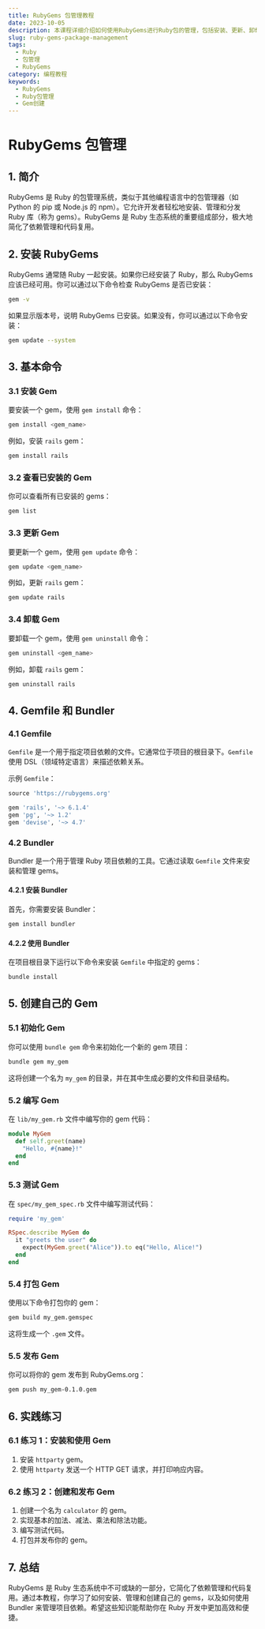 ```yaml
---
title: RubyGems 包管理教程
date: 2023-10-05
description: 本课程详细介绍如何使用RubyGems进行Ruby包的管理，包括安装、更新、卸载以及创建自己的Gem。
slug: ruby-gems-package-management
tags:
  - Ruby
  - 包管理
  - RubyGems
category: 编程教程
keywords:
  - RubyGems
  - Ruby包管理
  - Gem创建
---
```


# RubyGems 包管理

## 1. 简介

RubyGems 是 Ruby 的包管理系统，类似于其他编程语言中的包管理器（如 Python 的 pip 或 Node.js 的 npm）。它允许开发者轻松地安装、管理和分发 Ruby 库（称为 gems）。RubyGems 是 Ruby 生态系统的重要组成部分，极大地简化了依赖管理和代码复用。

## 2. 安装 RubyGems

RubyGems 通常随 Ruby 一起安装。如果你已经安装了 Ruby，那么 RubyGems 应该已经可用。你可以通过以下命令检查 RubyGems 是否已安装：

```bash
gem -v
```

如果显示版本号，说明 RubyGems 已安装。如果没有，你可以通过以下命令安装：

```bash
gem update --system
```

## 3. 基本命令

### 3.1 安装 Gem

要安装一个 gem，使用 `gem install` 命令：

```bash
gem install <gem_name>
```

例如，安装 `rails` gem：

```bash
gem install rails
```

### 3.2 查看已安装的 Gem

你可以查看所有已安装的 gems：

```bash
gem list
```

### 3.3 更新 Gem

要更新一个 gem，使用 `gem update` 命令：

```bash
gem update <gem_name>
```

例如，更新 `rails` gem：

```bash
gem update rails
```

### 3.4 卸载 Gem

要卸载一个 gem，使用 `gem uninstall` 命令：

```bash
gem uninstall <gem_name>
```

例如，卸载 `rails` gem：

```bash
gem uninstall rails
```

## 4. Gemfile 和 Bundler

### 4.1 Gemfile

`Gemfile` 是一个用于指定项目依赖的文件。它通常位于项目的根目录下。`Gemfile` 使用 DSL（领域特定语言）来描述依赖关系。

示例 `Gemfile`：

```ruby
source 'https://rubygems.org'

gem 'rails', '~> 6.1.4'
gem 'pg', '~> 1.2'
gem 'devise', '~> 4.7'
```

### 4.2 Bundler

Bundler 是一个用于管理 Ruby 项目依赖的工具。它通过读取 `Gemfile` 文件来安装和管理 gems。

#### 4.2.1 安装 Bundler

首先，你需要安装 Bundler：

```bash
gem install bundler
```

#### 4.2.2 使用 Bundler

在项目根目录下运行以下命令来安装 `Gemfile` 中指定的 gems：

```bash
bundle install
```

## 5. 创建自己的 Gem

### 5.1 初始化 Gem

你可以使用 `bundle gem` 命令来初始化一个新的 gem 项目：

```bash
bundle gem my_gem
```

这将创建一个名为 `my_gem` 的目录，并在其中生成必要的文件和目录结构。

### 5.2 编写 Gem

在 `lib/my_gem.rb` 文件中编写你的 gem 代码：

```ruby
module MyGem
  def self.greet(name)
    "Hello, #{name}!"
  end
end
```

### 5.3 测试 Gem

在 `spec/my_gem_spec.rb` 文件中编写测试代码：

```ruby
require 'my_gem'

RSpec.describe MyGem do
  it "greets the user" do
    expect(MyGem.greet("Alice")).to eq("Hello, Alice!")
  end
end
```

### 5.4 打包 Gem

使用以下命令打包你的 gem：

```bash
gem build my_gem.gemspec
```

这将生成一个 `.gem` 文件。

### 5.5 发布 Gem

你可以将你的 gem 发布到 RubyGems.org：

```bash
gem push my_gem-0.1.0.gem
```

## 6. 实践练习

### 6.1 练习 1：安装和使用 Gem

1. 安装 `httparty` gem。
2. 使用 `httparty` 发送一个 HTTP GET 请求，并打印响应内容。

### 6.2 练习 2：创建和发布 Gem

1. 创建一个名为 `calculator` 的 gem。
2. 实现基本的加法、减法、乘法和除法功能。
3. 编写测试代码。
4. 打包并发布你的 gem。

## 7. 总结

RubyGems 是 Ruby 生态系统中不可或缺的一部分，它简化了依赖管理和代码复用。通过本教程，你学习了如何安装、管理和创建自己的 gems，以及如何使用 Bundler 来管理项目依赖。希望这些知识能帮助你在 Ruby 开发中更加高效和便捷。